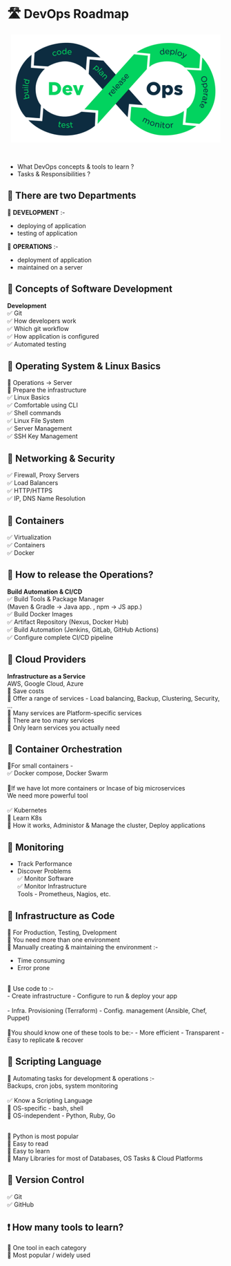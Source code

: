 # 🛣 DevOps Roadmap

<p align="center"><img src="devops-img/devops.png" height="250px"></p><br>
<ul>
<li>What DevOps concepts & tools to learn ?</li>
<li>Tasks & Responsibilities ?</li>
</ul>
 
## 🔰 There are two Departments
🔹 **DEVELOPMENT** :-
- deploying of application
- testing of application

🔹 **OPERATIONS** :-
- deployment of application
- maintained on a server

## 🔰 Concepts of Software Development
**Development** <br>
✅ Git <br>
✅ How developers work <br>
✅ Which git workflow <br>
✅ How application is configured <br>
✅ Automated testing <br>

## 🔰 Operating System & Linux Basics
🔹 Operations -> Server <br>
🔹 Prepare the infrastructure <br>
✅ Linux Basics <br>
✅ Comfortable using CLI <br>
✅ Shell commands <br>
✅ Linux File System <br>
✅ Server Management <br>
✅ SSH Key Management <br>

## 🔰 Networking & Security
✅  Firewall, Proxy Servers <br>
✅ Load Balancers <br>
✅ HTTP/HTTPS <br>
✅ IP, DNS Name Resolution <br>

## 🔰 Containers
✅ Virtualization <br>
✅ Containers <br>
✅ Docker <br>

## 🔰 How to release the Operations?
**Build Automation & CI/CD** <br>
✅ Build Tools & Package Manager <br>
(Maven & Gradle -> Java app. , npm -> JS app.) <br>
✅ Build Docker Images <br>
✅ Artifact Repository (Nexus, Docker Hub) <br>
✅ Build Automation (Jenkins, GitLab, GitHub Actions) <br>
✅ Configure complete CI/CD pipeline <br>

## 🔰 Cloud Providers
**Infrastructure as a Service** <br>
AWS, Google Cloud, Azure <br>
🔹 Save costs <br>
🔹 Offer a range of services - Load balancing, Backup, Clustering, Security, ... <br>
🔹 Many services are Platform-specific services <br>
🔹 There are too many services <br>
🔹 Only learn services you actually need <br>

## 🔰 Container Orchestration

🔹For small containers - <br>
✅ Docker compose, Docker Swarm <br>
<br>
🔹If we have lot more containers or Incase of big microservices <br>
We need more powerful tool <br><br>
✅ Kubernetes <br>
🚩 Learn K8s  <br>
🚩 How it works, Administor & Manage the cluster, Deploy applications <br>

## 🔰 Monitoring
- Track Performance
- Discover Problems <br>
✅ Monitor Software <br>
✅ Monitor Infrastructure <br>
Tools - Prometheus, Nagios, etc.

## 🔰 Infrastructure as Code

🔹 For Production, Testing, Dvelopment <br>
🔹 You need more than one environment <br>
🔹 Manually creating & maintaining the environment :- <br>
- Time consuming
- Error prone <br>
 <br>
🔸 Use code to :- <br>
- Create infrastructure
- Configure to run & deploy your app
 <br><br>
- Infra. Provisioning (Terraform)
- Config. management (Ansible, Chef, Puppet)
 <br><br>
🔹You should know one of these tools to be:-
- More efficient
- Transparent
- Easy to replicate & recover

## 🔰 Scripting Language
🔹 Automating tasks for development & operations :-  <br>
Backups, cron jobs, system monitoring <br>
<br>
✅ Know a Scripting Language  <br>
🚩 OS-specific - bash, shell  <br>
🚩 OS-independent - Python, Ruby, Go <br><br>

🌟 Python is most popular <br>
🚩 Easy to read <br>
🚩 Easy to learn <br>
🚩 Many Libraries for most of Databases, OS Tasks & Cloud Platforms

## 🔰 Version Control
✅ Git <br>
✅ GitHub <br>

## ❗ How many tools to learn?

🔹 One tool in each category <br>
🔹 Most popular / widely used <br>

